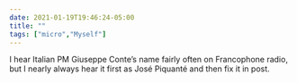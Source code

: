 ```yaml
---
date: 2021-01-19T19:46:24-05:00
title: ""
tags: ["micro","Myself"]
---
```

I hear Italian PM Giuseppe Conte’s name fairly often on Francophone radio, but I nearly always hear it first as José Piquanté and then fix it in post.
